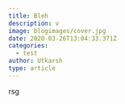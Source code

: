 ```yaml
---
title: Bleh
description: v
image: blogimages/cover.jpg
date: 2020-03-26T13:04:33.371Z
categories:
  - test
author: Utkarsh
type: article
---
```

rsg
